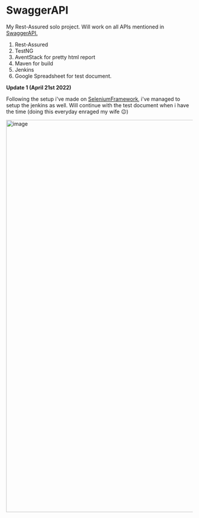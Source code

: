 # SwaggerAPI

My Rest-Assured solo project. Will work on all APIs mentioned in [SwaggerAPI.](https://demoqa.com/swagger/#/) 
1. Rest-Assured
2. TestNG
3. AventStack for pretty html report
4. Maven for build
5. Jenkins
6. Google Spreadsheet for test document.

**Update 1 (April 21st 2022)**

Following the setup i've made on [SeleniumFramework](https://github.com/ikhszy/seleniumFramework), i've managed to setup the jenkins as well. Will continue with the test document when i have the time (doing this everyday enraged my wife 😉)

<img width="1059" alt="image" src="https://user-images.githubusercontent.com/57410839/164288876-ce34c2c4-d432-488e-8873-f935a1de44ef.png">
